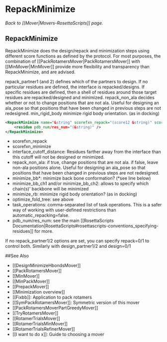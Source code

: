 # RepackMinimize
*Back to [[Mover|Movers-RosettaScripts]] page.*
## RepackMinimize

RepackMinimize does the design/repack and minimization steps using different score functions as defined by the protocol. For most purposes, the combination of [[PackRotamersMover|PackRotamersMover]] with [[MinMover|MinMover]] provide more flexibility and transparency than RepackMinimize, and are advised.

repack\_partner1 (and 2) defines which of the partners to design. If no particular residues are defined, the interface is repacked/designs. If specific residues are defined, then a shell of residues around those target residues are repacked/designed and minimized. repack\_non\_ala decides whether or not to change positions that are not ala. Useful for designing an ala\_pose so that positions that have been changed in previous steps are not redesigned. min\_rigid\_body minimize rigid body orientation. (as in docking)

```xml
<RepackMinimize name="&string" scorefxn_repack="(score12 &string)" scorefxn_minimize="(score12 &string)" repack_partner1="(1 &bool)" repack_partner2="(1 &bool)" design_partner1="(0 &bool)" design_partner2="(1 &bool)" interface_cutoff_distance="(8.0 &Real)" repack_non_ala="(1 &bool)" minimize_bb="(1 &bool * see below for more details)" minimize_rb="(1 &bool)" minimize_sc="(1 &bool)" optimize_fold_tree="(1 & bool)" task_operations="('' &string)">
    <residue pdb_num/res_num="(&string)" />
</RepackMinimize>
```

-   scorefxn\_repack
-   scorefxn\_minimize
-   interface\_cutoff\_distance: Residues farther away from the interface than this cutoff will not be designed or minimized.
-   repack\_non\_ala: if true, change positions that are not ala. if false, leave non-ala positions alone. Useful for designing an ala\_pose so that positions that have been changed in previous steps are not redesigned.
-   minimize\_bb\*: minimize back bone conformation? (\*see line below)
-   minimize\_bb\_ch1 and/or minimize\_bb\_ch2: allows to specify which chain(s)' backbone will be minimized
-   minimize\_rb: minimize rigid body orientation? (as in docking)
-   optimize\_fold\_tree: see above
-   task\_operations: comma-separated list of task operations. This is a safer way of working with user-defined restrictions than automatic\_repacking=false.
-   pdb\_num/res\_num: see the main [[RosettaScripts Documentation|RosettaScripts#rosettascripts-conventions_specifying-residues]] for more.

If no repack\_partner1/2 options are set, you can specify repack=0/1 to control both. Similarly with design\_partner1/2 and design=0/1


##See Also

* [[DesignMinimizeHbondsMover]]
* [[PackRotamersMover]]
* [[MinMover]]
* [[MinPackMover]]
* [[PrepackMover]]
* [[Minimization overview]]
* [[Fixbb]]: Application to pack rotamers
* [[SymPackRotamersMover]]: Symmetric version of this mover
* [[PackRotamersMoverPartGreedyMover]]
* [[TryRotamersMover]]
* [[RotamerTrialsMover]]
* [[RotamerTrialsMinMover]]
* [[RotamerTrialsRefinerMover]]
* [[I want to do x]]: Guide to choosing a mover
